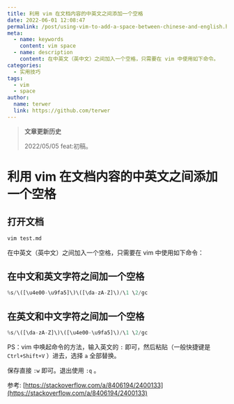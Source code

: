 ```yaml
---
title: 利用 vim 在文档内容的中英文之间添加一个空格
date: 2022-06-01 12:08:47
permalink: /post/using-vim-to-add-a-space-between-chinese-and-english.html
meta:
  - name: keywords
    content: vim space
  - name: description
    content: 在中英文（英中文）之间加入一个空格，只需要在 vim 中使用如下命令。
categories:
  - 实用技巧
tags:
  - vim
  - space
author: 
  name: terwer
  link: https://github.com/terwer
---
```


> **文章更新历史**
>
> 2022/05/05 feat:初稿。

# 利用 vim 在文档内容的中英文之间添加一个空格

## 打开文档

```bash
vim test.md
```

在中英文（英中文）之间加入一个空格，只需要在 vim 中使用如下命令：

## 在中文和英文字符之间加一个空格

```javascript
%s/\([\u4e00-\u9fa5]\)\([\da-zA-Z]\)/\1 \2/gc
```

## 在英文和中文字符之间加一个空格

```javascript
%s/\([\da-zA-Z]\)\([\u4e00-\u9fa5]\)/\1 \2/gc
```

PS：vim 中唤起命令的方法，输入英文的 `:` 即可，然后粘贴（一般快捷键是 `Ctrl+Shift+V` ）进去，选择 `a` 全部替换。

保存直接 `:w` 即可。退出使用 `:q` 。

参考: [https://stackoverflow.com/a/8406194/2400133](https://stackoverflow.com/a/8406194/2400133)
